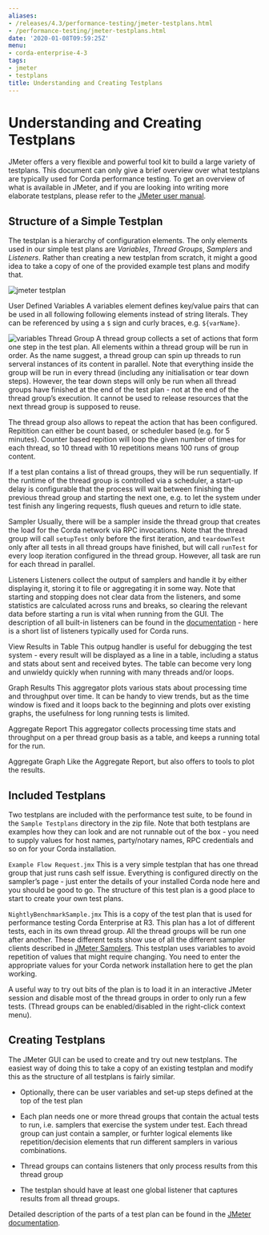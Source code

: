 ```yaml
---
aliases:
- /releases/4.3/performance-testing/jmeter-testplans.html
- /performance-testing/jmeter-testplans.html
date: '2020-01-08T09:59:25Z'
menu:
- corda-enterprise-4-3
tags:
- jmeter
- testplans
title: Understanding and Creating Testplans
---
```



# Understanding and Creating Testplans

JMeter offers a very flexible and powerful tool kit to build a large variety of testplans. This document can only give
            a brief overview over what testplans are typically used for Corda performance testing. To get an overview of what is
            available in JMeter, and if you are looking into writing more elaborate testplans, please refer to the [JMeter user
                manual](https://jmeter.apache.org/usermanual/index.html).


## Structure of a Simple Testplan

The testplan is a hierarchy of configuration elements. The only elements used in our simple test plans are
                *Variables*, *Thread Groups*, *Samplers* and *Listeners*. Rather than creating a new testplan from scratch,
                it might a good idea to take a copy of one of the provided example test plans and modify that.

![jmeter testplan](performance-testing/resources/jmeter-testplan.png "jmeter testplan")

User Defined Variables
A variables element defines key/value pairs that can be used in all following following elements instead of string
                            literals. They can be referenced by using a `$` sign and curly braces, e.g. `${varName}`.

![variables](performance-testing/resources/variables.png "variables")
Thread Group
A thread group collects a set of actions that form one step in the test plan. All elements within a thread group
                            will be run in order. As the name suggest, a thread group can spin up threads to run serveral instances of its
                            content in parallel. Note that everything inside the group will be run in every thread (including any initialisation
                            or tear down steps). However, the tear down steps will only be run when all thread groups have finished at the end
                            of the test plan - not at the end of the thread group’s execution. It cannot be used to release resources that
                            the next thread group is supposed to reuse.

The thread group also allows to repeat the action that has been configured. Repitition can either be count based, or
                            scheduler based (e.g. for 5 minutes). Counter based repition will loop the given number of times for each thread,
                            so 10 thread with 10 repetitions means 100 runs of group content.

If a test plan contains a list of thread groups, they will be run sequentially. If the runtime of the thread group
                            is controlled via a scheduler, a start-up delay is configurable that the process will wait between finishing the
                            previous thread group and starting the next one, e.g. to let the system under test finish any lingering requests,
                            flush queues and return to idle state.


Sampler
Usually, there will be a sampler inside the thread group that creates the load for the Corda network via RPC
                            invocations. Note that the thread group will call `setupTest` only before the first iteration, and `teardownTest`
                            only after all tests in all thread groups have finished, but will call `runTest` for every loop iteration
                            configured in the thread group.
                            However, all task are run for each thread in parallel.


Listeners
Listeners collect the output of samplers and handle it by either displaying it, storing it to file or
                            aggregating it in some way. Note that starting and stopping does not clear data from the listeners, and some
                            statistics are calculated across runs and breaks, so clearing the relevant data before starting a run is vital when
                            running from the GUI. The description of all built-in listeners can be found in the [documentation](https://jmeter.apache.org/usermanual/component_reference.html#listeners) - here is a short list of listeners
                            typically used for Corda runs.



View Results in Table
This outpug handler is useful for debugging the test system - every result will be displayed as a line in a table,
                                        including a status and stats about sent and received bytes. The table can become very long and unwieldy quickly
                                        when running with many threads and/or loops.


Graph Results
This aggregator plots various stats about processing time and throughput over time. It can be handy to view
                                        trends, but as the time window is fixed and it loops back to the beginning and plots over existing graphs,
                                        the usefulness for long running tests is limited.


Aggregate Report
This aggregator collects processing time stats and throughput on a per thread group basis as a table, and keeps
                                        a running total for the run.


Aggregate Graph
Like the Aggregate Report, but also offers to tools to plot the results.


## Included Testplans

Two testplans are included with the performance test suite, to be found in the `Sample Testplans` directory in the zip
                file. Note that both testplans are examples how they can look and are not runnable out of the box - you need to supply
                values for host names, party/notary names, RPC credentials and so on for your Corda installation.



`Example Flow Request.jmx`
This is a very simple testplan that has one thread group that just runs cash self issue. Everything is configured
                            directly on the sampler’s page - just enter the details of your installed Corda node here and you should be good
                            to go. The structure of this test plan is a good place to start to create your own test plans.


`NightlyBenchmarkSample.jmx`
This is a copy of the test plan that is used for performance testing Corda Enterprise at R3. This plan has a lot of
                            different tests, each in its own thread group. All the thread groups will be run one after another. These different
                            tests show use of all the different sampler clients described in [JMeter Samplers](jmeter-samplers.md).
                            This testplan uses variables to avoid repetition of values that might require changing. You need to enter the
                            appropriate values for your Corda network installation here to get the plan working.

A useful way to try out bits of the plan is to load it in an interactive JMeter session and disable most of the
                            thread groups in order to only run a few tests. (Thread groups can be enabled/disabled in the right-click context
                            menu).


## Creating Testplans

The JMeter GUI can be used to create and try out new testplans. The easiest way of doing this to take a copy of an
                existing testplan and modify this as the structure of all testplans is fairly similar.


* Optionally, there can be user variables and set-up steps defined at the top of the test plan


* Each plan needs one or more thread groups that contain the actual tests to run, i.e. samplers that exercise the system
                        under test. Each thread group can just contain a sampler, or furhter logical elements like repetition/decision elements
                        that run different samplers in various combinations.


* Thread groups can contains listeners that only process results from this thread group


* The testplan should have at least one global listener that captures results from all thread groups.


Detailed description of the parts of a test plan can be found in the [JMeter documentation](https://jmeter.apache.org/usermanual/test_plan.html).


